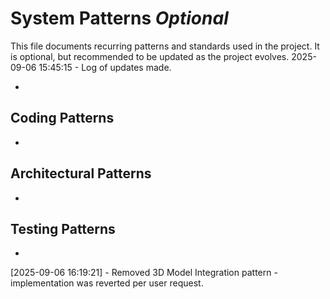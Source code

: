 # System Patterns _Optional_

This file documents recurring patterns and standards used in the project.
It is optional, but recommended to be updated as the project evolves.
2025-09-06 15:45:15 - Log of updates made.

-

## Coding Patterns

-

## Architectural Patterns

-

## Testing Patterns

-

[2025-09-06 16:19:21] - Removed 3D Model Integration pattern - implementation was reverted per user request.
